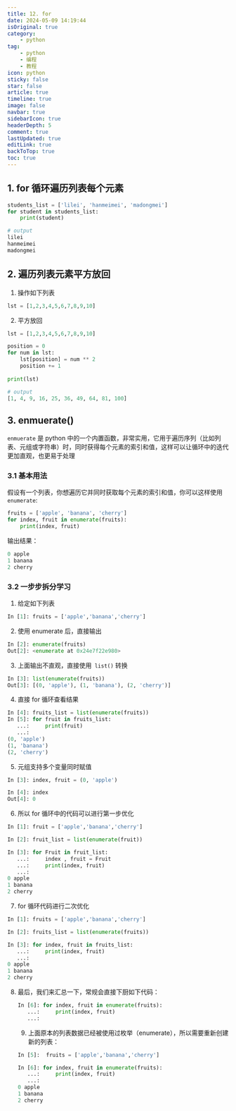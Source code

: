 ```yaml
---
title: 12. for
date: 2024-05-09 14:19:44
isOriginal: true
category:
    - python
tag:
    - python
    - 编程
    - 教程
icon: python
sticky: false
star: false
article: true
timeline: true
image: false
navbar: true
sidebarIcon: true
headerDepth: 5
comment: true
lastUpdated: true
editLink: true
backToTop: true
toc: true
---
```


## 1. for 循环遍历列表每个元素

```python
students_list = ['lilei', 'hanmeimei', 'madongmei']
for student in students_list:
    print(student)

# output
lilei
hanmeimei
madongmei
```

## 2. 遍历列表元素平方放回

1. 操作如下列表

```python
lst = [1,2,3,4,5,6,7,8,9,10]
```

2. 平方放回

```python
lst = [1,2,3,4,5,6,7,8,9,10]

position = 0
for num in lst:
    lst[position] = num ** 2
    position += 1
    
print(lst)

# output
[1, 4, 9, 16, 25, 36, 49, 64, 81, 100]
```

## 3. enmuerate()

`enmuerate` 是 python 中的一个内置函数，非常实用，它用于遍历序列（比如列表、元组或字符串）时，同时获得每个元素的索引和值，这样可以让循环中的迭代更加直观，也更易于处理

### 3.1 基本用法

假设有一个列表，你想遍历它并同时获取每个元素的索引和值，你可以这样使用`enumerate`:

```python
fruits = ['apple', 'banana', 'cherry']
for index, fruit in enumerate(fruits):
    print(index, fruit)
```

输出结果：

```python
0 apple
1 banana
2 cherry
```

### 3.2 一步步拆分学习

1. 给定如下列表

```python
In [1]: fruits = ['apple','banana','cherry']
```

2. 使用 enumerate 后，直接输出

```python
In [2]: enumerate(fruits)
Out[2]: <enumerate at 0x24e7f22e980>
```

3. 上面输出不直观，直接使用` list()` 转换

```python
In [3]: list(enumerate(fruits))
Out[3]: [(0, 'apple'), (1, 'banana'), (2, 'cherry')]
```

4. 直接 for 循环查看结果

```python
In [4]: fruits_list = list(enumerate(fruits))
In [5]: for fruit in fruits_list:
   ...:     print(fruit)
   ...:
(0, 'apple')
(1, 'banana')
(2, 'cherry')
```

5. 元组支持多个变量同时赋值

```python
In [3]: index, fruit = (0, 'apple')

In [4]: index
Out[4]: 0
```

6. 所以 for 循环中的代码可以进行第一步优化

```python
In [1]: fruit = ['apple','banana','cherry']

In [2]: fruit_list = list(enumerate(fruit))

In [3]: for Fruit in fruit_list:
   ...:     index , fruit = Fruit
   ...:     print(index, fruit)
   ...:
0 apple
1 banana
2 cherry
```

7. for 循环代码进行二次优化

```python
In [1]: fruits = ['apple','banana','cherry']

In [2]: fruits_list = list(enumerate(fruits))

In [3]: for index, fruit in fruits_list:
   ...:     print(index, fruit)
   ...:
0 apple
1 banana
2 cherry
```

8. 最后，我们来汇总一下，常规会直接下厨如下代码：
    ```python
    In [6]: for index, fruit in enumerate(fruits):
       ...:     print(index, fruit)
       ...:
    ```

    9. 上面原本的列表数据已经被使用过枚举（enumerate），所以需要重新创建新的列表：

    ```python
    In [5]:  fruits = ['apple','banana','cherry']
    
    In [6]: for index, fruit in enumerate(fruits):
       ...:     print(index, fruit)
       ...:
    0 apple
    1 banana
    2 cherry
    ```

    
